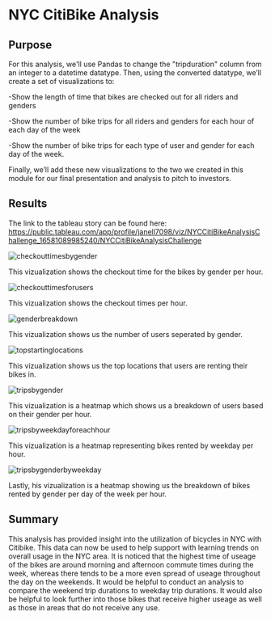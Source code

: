 # NYC CitiBike Analysis
## Purpose
For this analysis, we'll use Pandas to change the "tripduration" column from an integer to a datetime datatype. Then, using the converted datatype, we’ll create a set of visualizations to:


-Show the length of time that bikes are checked out for all riders and genders

-Show the number of bike trips for all riders and genders for each hour of each day of the week

-Show the number of bike trips for each type of user and gender for each day of the week.

Finally, we’ll add these new visualizations to the two we created in this module for our final presentation and analysis to pitch to investors.

## Results

The link to the tableau story can be found here: https://public.tableau.com/app/profile/janell7098/viz/NYCCitiBikeAnalysisChallenge_16581089985240/NYCCitiBikeAnalysisChallenge

![checkouttimesbygender](https://user-images.githubusercontent.com/103154070/179436257-2ace7161-adf3-4c02-97e0-04b5466dfb6c.png)

This vizualization shows the checkout time for the bikes by gender per hour.

![checkouttimesforusers](https://user-images.githubusercontent.com/103154070/179436272-48228084-8a83-413f-8763-9a34aac68dc5.png)

This vizualization shows the checkout times per hour.


![genderbreakdown](https://user-images.githubusercontent.com/103154070/179436276-9b43aeeb-3b2b-4c3c-9cfc-892e5516f65d.png)

This vizualization shows us the number of users seperated by gender. 

![topstartinglocations](https://user-images.githubusercontent.com/103154070/179436282-dee53b63-7da0-4b39-a0da-c4368c768164.png)

This vizualization shows us the top locations that users are renting their bikes in.

![tripsbygender](https://user-images.githubusercontent.com/103154070/179436288-cead1477-74dc-4013-a9e0-ee798ddc4089.png)

This vizualization is a heatmap which shows us a breakdown of users based on their gender per hour.

![tripsbyweekdayforeachhour](https://user-images.githubusercontent.com/103154070/179436295-f39f0343-395a-4870-a045-a02c5140186c.png)

This vizualization is a heatmap representing bikes rented by weekday per hour.

![tripsbygenderbyweekday](https://user-images.githubusercontent.com/103154070/179436298-58f1dbaa-b5a8-42fc-9932-c618441610b9.png)

Lastly, his vizualization is a heatmap showing us the breakdown of bikes rented by gender per day of the week per hour.

## Summary

This analysis has provided insight into the utilization of bicycles in NYC with Citibike.  This data can now be used to help support with learning trends on overall usage in the NYC area.  It is noticed that the highest time of useage of the bikes are around morning and afternoon commute times during the week, whereas there tends to be a more even spread of useage throughout the day on the weekends.  It would be helpful to conduct an analysis to compare the weekend trip durations to weekday trip durations.  It would also be helpful to look further into those bikes that receive higher useage as well as those in areas that do not receive any use. 
